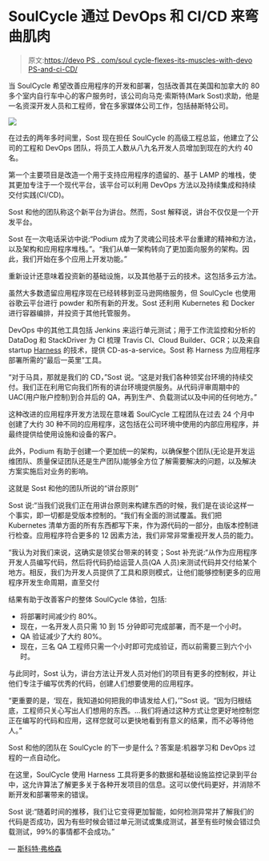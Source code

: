 # SoulCycle 通过 DevOps 和 CI/CD 来弯曲肌肉

> 原文:[https://devo PS . com/soul cycle-flexes-its-muscles-with-devo PS-and-ci-CD/](https://devops.com/soulcycle-flexes-its-muscles-with-devops-and-ci-cd/)

当 SoulCycle 希望改善应用程序的开发和部署，包括改善其在美国和加拿大的 80 多个室内自行车中心的客户服务时，该公司向马克·索斯特(Mark Sost)求助，他是一名资深开发人员和工程师，曾在多家媒体公司工作，包括赫斯特公司。

![](../Images/eab2fa6c383b746e5b0f7395196d7a68.png)

在过去的两年多时间里，Sost 现在担任 SoulCycle 的高级工程总监，他建立了公司的工程和 DevOps 团队，将员工人数从八九名开发人员增加到现在的大约 40 名。

第一个主要项目是改造一个用于支持应用程序的遗留的、基于 LAMP 的堆栈，使其更加专注于一个现代平台，该平台可以利用 DevOps 方法以及持续集成和持续交付实践(CI/CD)。

Sost 和他的团队称这个新平台为讲台。然而，Sost 解释说，讲台不仅仅是一个开发平台。

Sost 在一次电话采访中说:“Podium 成为了灵魂公司技术平台重建的精神和方法，以及架构和应用程序堆栈。”。“我们从单一架构转向了更加面向服务的架构。因此，我们开始在多个应用上开发功能。”

重新设计还意味着投资新的基础设施，以及其他基于云的技术。这包括多云方法。

虽然大多数遗留应用程序现在已经转移到亚马逊网络服务，但 SoulCycle 也使用谷歌云平台进行 powder 和所有新的开发。Sost 还利用 Kubernetes 和 Docker 进行容器编排，并投资于其他托管服务。

DevOps 中的其他工具包括 Jenkins 来运行单元测试；用于工作流监控和分析的 DataDog 和 StackDriver 为 CI 梳理 Travis CI、Cloud Builder、GCR；以及来自 startup [Harness](https://harness.io/) 的技术，提供 CD-as-a-service。Sost 称 Harness 为应用程序部署所需的“最后一英里”工具。

“对于马具，那就是我们的 CD，”Sost 说。“这是对我们各种领奖台环境的持续交付。我们正在利用它向我们所有的讲台环境提供服务。从代码评审周期中的 UAC(用户账户控制)到合并后的 QA，再到生产、负载测试以及中间的任何地方。”

这种改进的应用程序开发方法现在意味着 SoulCycle 工程团队在过去 24 个月中创建了大约 30 种不同的应用程序，这包括在公司环境中使用的内部应用程序，并最终提供给使用设施和设备的客户。

此外，Podium 有助于创建一个更加统一的架构，以确保整个团队(无论是开发运维团队、质量保证团队还是生产团队)能够全方位了解需要解决的问题，以及解决方案实施后对业务的影响。

这就是 Sost 和他的团队所说的“讲台原则”

Sost 说:“当我们说我们正在用讲台原则来构建东西的时候，我们是在谈论这样一个事实，即一切都是受版本控制的。“我们有全面的测试覆盖。我们把 Kubernetes 清单方面的所有东西都写下来，作为源代码的一部分，由版本控制进行检查。应用程序符合更多的 12 因素方法，我们非常非常重视开发人员的能力。

“我认为对我们来说，这确实是领奖台带来的转变；Sost 补充说:“从作为应用程序开发人员编写代码，然后将代码扔给运营人员(QA 人员)来测试代码并交付给某个地方。相反，我们为开发人员提供了工具和原则模式，让他们能够控制更多的应用程序开发生命周期，直至交付

结果有助于改善客户的整体 SoulCycle 体验，包括:

*   将部署时间减少约 80%。
*   现在，一名开发人员只需 10 到 15 分钟即可完成部署，而不是一个小时。
*   QA 验证减少了大约 80%。
*   现在，三名 QA 工程师只需一个小时即可完成验证，而以前需要三到六个小时。

与此同时，Sost 认为，讲台方法让开发人员对他们的项目有更多的控制权，并让他们专注于编写优秀的代码，创建人们想要使用的应用程序。

“更重要的是，‘现在，我知道如何把我的申请发给人们，’”Sost 说。“因为归根结底，工程师只关心写出人们想用的东西。…我们将通过这种方式让您更好地控制您正在编写的代码和应用，这样您就可以更快地看到有意义的结果，而不必等待他人。”

Sost 和他的团队在 SoulCycle 的下一步是什么？答案是:机器学习和 DevOps 过程的一点自动化。

在这里，SoulCycle 使用 Harness 工具将更多的数据和基础设施监控记录到平台中，这允许算法了解更多关于各种开发项目的信息。这可以使代码更好，并消除不断开发和部署带来的错误。

Sost 说:“随着时间的推移，我们让它变得更加智能，如何检测异常并了解我们的代码是否成功，因为有些时候会错过单元测试或集成测试，甚至有些时候会错过负载测试，99%的事情都不会成功。”

— [斯科特·弗格森](https://devops.com/author/scott-ferguson/)